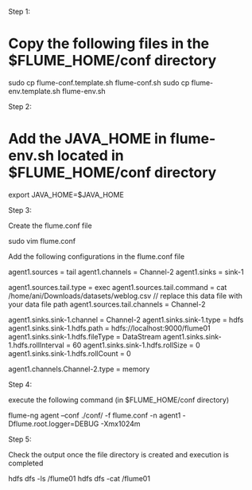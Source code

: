 Step 1: 

# Copy the following files in the $FLUME_HOME/conf directory 

sudo cp flume-conf.template.sh flume-conf.sh 
sudo cp flume-env.template.sh flume-env.sh

Step 2: 
# Add the JAVA_HOME in flume-env.sh located in $FLUME_HOME/conf directory 

export JAVA_HOME=$JAVA_HOME

Step 3: 

Create the flume.conf file 

sudo vim flume.conf

Add the following configurations in the flume.conf file 

agent1.sources = tail
agent1.channels = Channel-2
agent1.sinks = sink-1

agent1.sources.tail.type = exec
agent1.sources.tail.command = cat /home/ani/Downloads/datasets/weblog.csv     // replace this data file with your data file path
agent1.sources.tail.channels = Channel-2

agent1.sinks.sink-1.channel = Channel-2
agent1.sinks.sink-1.type = hdfs
agent1.sinks.sink-1.hdfs.path = hdfs://localhost:9000/flume01
agent1.sinks.sink-1.hdfs.fileType = DataStream
agent1.sinks.sink-1.hdfs.rollInterval = 60
agent1.sinks.sink-1.hdfs.rollSize = 0
agent1.sinks.sink-1.hdfs.rollCount = 0

agent1.channels.Channel-2.type = memory

Step 4:

execute the following command (in $FLUME_HOME/conf directory)

flume-ng agent –conf ./conf/ -f flume.conf -n agent1 -Dflume.root.logger=DEBUG -Xmx1024m


Step 5: 

Check the output once the file directory is created and execution is completed

hdfs dfs -ls /flume01
hdfs dfs -cat /flume01


